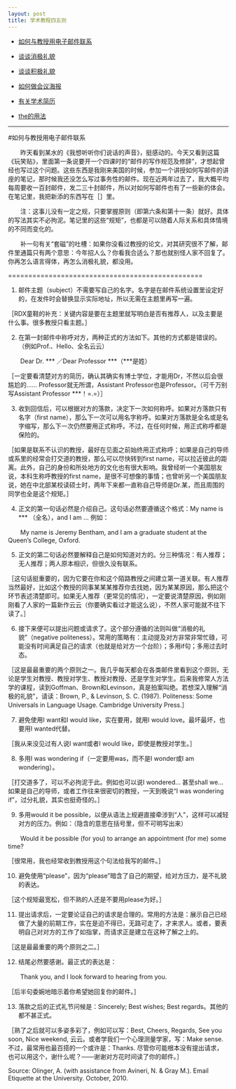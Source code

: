 ```yaml
---
layout: post
title: 学术教程四五则
---
```


- [如何与教授用电子邮件联系](http://www.douban.com/note/218446985/)

- [谈谈消极礼貌](http://www.douban.com/note/223310192/)

- [谈谈积极礼貌](http://www.douban.com/note/250014709/)

- [如何做会议海报](http://www.douban.com/note/272285362/)

- [有关学术简历](http://www.douban.com/note/262457047/)

- [the的用法](http://www.douban.com/note/308761816/)

----------

#如何与教授用电子邮件联系

　　昨天看到某水的《我想听听你们说话的声音》，挺感动的。今天又看到这篇《玩笑贴》，里面第一条说要开一个四课时的“邮件的写作规范及修辞”，才想起曾经也写过这个问题。这些东西是我刚来美国的时候，参加一个讲授如何写邮件的讲座的笔记，那时候我还没怎么写过事务性的邮件。现在近两年过去了，我大概平均每周要收一百封邮件，发二三十封邮件，所以对如何写邮件也有了一些新的体会。在笔记里，我把新添的东西写在［］里。

　　注：这事儿没有一定之规，只要掌握原则（即第六条和第十一条）就好。具体的写法其实不必拘泥。笔记里的这些“规矩”，也都是可以随着人际关系和具体情境的不同而变化的。

　　补一句有关“套磁”的吐槽：如果你没看过教授的论文，对其研究很不了解，邮件里通篇只有两个意思：今年招人么？你看我合适么？那也就别怪人家不回复了。你再怎么语言得体，再怎么消极礼貌，都没用。

================================================

1. 邮件主题（subject）不需要写自己的名字。名字是在邮件系统设置里设定好的，在发件时会替换显示实际地址，所以无需在主题里再写一遍。

［RDX童鞋的补充：关键内容是要在主题里就写明白是否有推荐人，以及主要是什么事。很多教授只看主题。］

2. 在第一封邮件中称呼对方，两种正式的方法如下。其他的方式都是错误的。（例如Prof.、Hello、全名云云）

　　Dear Dr. *** ／Dear Professor ***（***是姓）

［一定要看清楚对方的简历，确认其确实有博士学位，才能用Dr，不然以后会很尴尬的…… Professor就无所谓，Assistant Professor也是Professor。（可千万别写Assistant Professor ***！=.=）］


3. 收到回信后，可以根据对方的落款，决定下一次如何称呼。如果对方落款只有名字（first name），那么下一次可以用名字称呼。如果对方落款是全名或是名字缩写，那么下一次仍然要用正式称呼。不过，在任何时候，用正式称呼都是保险的。

［如果是联系不认识的教授，最好在见面之前始终用正式称呼；如果是自己的导师或系里的经常会打交道的教授，那么可以尽快转到first name，可以拉近彼此的距离。此外，自己的身份和所处地方的文化也有很大影响。我曾经听一个美国朋友说，本科生称呼教授的first name，是很不可想像的事情；也曾听另一个美国朋友说，她在中北部某校读硕士时，两年下来都一直称自己导师是Dr.某，而且周围的同学也全是这个规矩。］


4. 正文的第一句话必然是介绍自己。这句话必然要遵循这个格式：My name is *** （全名），and I am … 例如：

　　My name is Jeremy Bentham, and I am a graduate student at the Queen’s College, Oxford.


5. 正文的第二句话必然要解释自己是如何知道对方的。分三种情况：有人推荐；无人推荐；两人原本相识，但很久没有联系。

［这句话挺重要的，因为它要在你和这个陌路教授之间建立第一道关联。有人推荐当然最好，比如这个教授的同事某某某推荐你去找她，因为某某原因，那么把这个环节表述清楚即可。如果无人推荐（更常见的情况），一定要说清楚原因，例如刚刚看了人家的一篇新作云云（你要确实看过才能这么说），不然人家可能就不往下读了。］


6. 接下来便可以提出问题或请求了。这个部分遵循的法则叫做“消极的礼貌”（negative politeness）。常用的策略有：主动提及对方非常非常忙碌，可能没有时间满足自己的请求（也就是给对方一个台阶）；多用if句；多用过去时态。

［这是最最重要的两个原则之一。我几乎每天都会在各类邮件里看到这个原则，无论是学生对教授、教授对学生、教授对教授、还是学生对学生。后来我修常人方法学的课程，读到Goffman、Brown和Levinson，真是拍案叫绝。若想深入理解“消极的礼貌”，请读：Brown, P., & Levinson, S. C. (1987). Politeness: Some Universals in Language Usage. Cambridge University Press.］


7. 避免使用I want和I would like，实在要用，就用I would love。最坏最坏，也要用I wanted代替。

［我从来没见过有人说I want或者I would like，即使是教授对学生。］


8. 多用I was wondering if（一定要用was，而不是I wonder或I am wondering）。

［打交道多了，可以不必拘泥于此。例如也可以说I wondered... 甚至shall we... 如果是自己的导师，或者工作往来很密切的教授，一天到晚说“I was wondering if”，过分礼貌，其实也挺奇怪的。］


9. 多用would it be possible，以便从语法上规避直接牵涉到“人”，这样可以减轻对方的压力。例如：（隐含的意思在括号里，但不可明写出来）

　　Would it be possible (for you) to arrange an appointment (for me) some time?

［很常用，我也经常收到教授用这个句法给我写的邮件。］


10. 避免使用“please”，因为“please”暗含了自己的期望，给对方压力，是不礼貌的表达。

［这个规矩最宽松，但不熟的人还是不要用please为好。］


11. 提出请求后，一定要论证自己的请求是合理的。常用的方法是：展示自己已经做了大量的前期工作，实在是迫不得已，无路可走了，才来求人。或者，要表明自己对对方的工作了如指掌，而请求正是建立在这种了解之上的。

［这是最最重要的两个原则之二。］


12. 结尾必然要感谢。最正式的表达是：

　　Thank you, and I look forward to hearing from you.

［后半句委婉地暗示着你希望她回复你的邮件。］


13. 落款之后的正式礼节问候是：Sincerely; Best wishes; Best regards。其他的都不甚正式。

［熟了之后就可以多姿多彩了，例如可以写：Best, Cheers, Regards, See you soon, Nice weekend, 云云。或者学我们一个心理测量学家，写：Make sense. 不过，最常用也最百搭的一个或许是：Thanks. 尽管你可能根本没有提出请求，也可以用这个，谢什么呢？——谢谢对方花时间读了你的邮件。］


Source: Olinger, A. (with assistance from Avineri, N. & Gray M.). Email Etiquette at the University. October, 2010.
